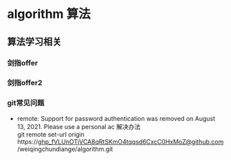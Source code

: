 # algorithm 算法  
## 算法学习相关  
### 剑指offer
### 剑指offer2
### git常见问题
+ remote: Support for password authentication was removed on August 13, 2021. Please use a personal ac 解决办法  
git remote set-url origin  https://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@github.com/weiqingchundiange/algorithm.git
